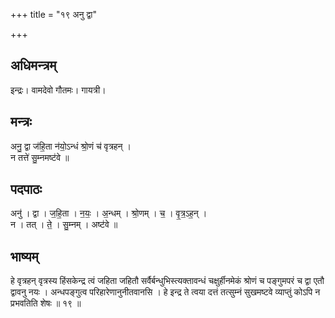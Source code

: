 +++
title = "१९ अनु द्वा"

+++
## अधिमन्त्रम्
इन्द्रः। वामदेवो गौतमः। गायत्री।

## मन्त्रः
अनु॒ द्वा ज॑हि॒ता न॑यो॒ऽन्धं श्रो॒णं च॑ वृत्रहन् ।  
न तत्ते॑ सु॒म्नमष्ट॑वे ॥

## पदपाठः
अनु॑ । द्वा । ज॒हि॒ता । न॒यः॒ । अ॒न्धम् । श्रो॒णम् । च॒ । वृ॒त्र॒ऽह॒न् ।  
न । तत् । ते॒ । सु॒म्नम् । अष्ट॑वे ॥

## भाष्यम्
हे वृत्रहन् वृत्रस्य हिंसकेन्द्र त्वं जहिता जहितौ सर्वैर्बन्धुभिस्त्यक्तावन्धं चक्षुर्हीनमेकं श्रोणं च पङ्गुमपरं च द्वा एतौ द्वावनु नयः । अन्धपङ्गुत्व परिहारेणानुनीतवानसि । हे इन्द्र ते त्वया दत्तं तत्सुम्नं सुखमष्टवे व्याप्तुं कोऽपि न प्रभवतिति शेषः ॥ १९ ॥